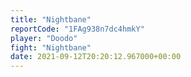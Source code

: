 ```yaml
---
title: "Nightbane"
reportCode: "1FAg938n7dc4hmkY"
player: "Doodo"
fight: "Nightbane"
date: 2021-09-12T20:20:12.967000+00:00
---
```

